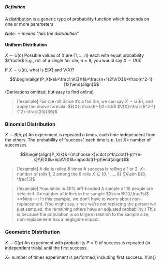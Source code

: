 ##### Definition
A <u>distribution</u> is a generic type of probability function which depends on one or more parameters.

*Note: $\sim$ means “has the distribution”*
#### Uniform Distribution
$X\sim U(n)$
Possible values of $X$ are $\{1,…,n\}$ each with equal probability $\frac1n$
E.g., roll of a single fair die, $n=6$, you would say $X\sim U(6)$

If $X\sim U(n)$, what is $E[X]$ and $V(X)$? 

$$\begin{align}P_X(k)&=\frac1n\\E[X]&=\frac{n+1}2\\V(X)&=\frac{n^2-1}{12}\end{align}$$
(Derivations omitted, but easy to find online)

> [!example] Fair die roll
> Since it’s a fair die, we can say $X\sim U(6)$, and apply the above formula:
> $E[X]=\frac{6+1}2=3.5$
> $V[X]=\frac{6^2-1}{12}=\frac{35}{36}$
> 

### Binomial Distribution
$X\sim B(n, p)$
An experiment is repeated $n$ times, each time independent from the others. The probability of “success” each time is $p$.
Let $X=$ number of successes.

$$\begin{align}P_X(k)&={n\choose k}\cdot p^k\cdot(1-p)^{n-k}\\E[X]&=np\\V(X)&=np\cdot(1-p)\end{align}$$


> [!example] A die is rolled 8 times
> A success is rolling a 1 or 2.
> $X=$ number of rolls 1, 2 among the 8 rolls
> $X\in\{0,1,\dots,8\}$
> $X\sim B(8, \frac13)$

> [!example] Population is 20% left-handed
> A sample of 10 people are selected.
> X= number of lefties in the sample
> $X\sim B(10,\frac15)$
> ==Note==: In this example, we don’t have to worry about non-replacement. (You might say, since we’re not replacing the person we just sampled, the remaining others have an adjusted probability.) This is because the population is so large in relation to the sample size, non-replacement has a negligible impact.


### Geometric Distribution
$X\sim G(p)$
An experiment with probability $P\gt0$ of success is repeated (in independent trials) until the first success.

X= number of times experiment is performed, including first success.
X\in{}